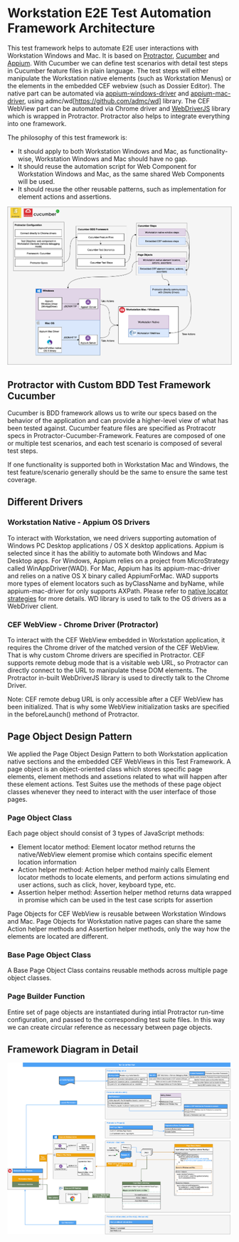 # Workstation E2E Test Automation Framework Architecture

This test framework helps to automate E2E user interactions with Workstation Windows and Mac. It is based on [Protractor](https://github.com/angular/protractor), [Cucumber](https://github.com/cucumber/cucumber) and [Appium](https://github.com/appium/appium). With Cucumber we can define test scenarios with detail test steps in Cucumber feature files in plain language. The test steps will either manipulate the Workstation native elements (such as Workstation Menus) or the elements in the embedded CEF webview (such as Dossier Editor). The native part can be automated via [appium-windows-driver](https://github.com/appium/appium-windows-driver) and [appium-mac-driver](https://github.com/appium/appium-mac-driver), using admc/wd[https://github.com/admc/wd] library. The CEF WebView part can be automated via Chrome driver and [WebDriverJS](https://github.com/SeleniumHQ/selenium/wiki/WebDriverJs) library which is wrapped in Protractor. Protractor also helps to integrate everything into one framework.

The philosophy of this test framework is:
- It should apply to both Workstation Windows and Mac, as functionality-wise, Workstation Windows and Mac should have no gap.
- It should reuse the automation script for Web Component for Workstation Windows and Mac, as the same shared Web Components will be used.
- It should reuse the other reusable patterns, such as implementation for element actions and assertions.

![Framework Overview](./images/appTestBrief.png)

## Protractor with Custom BDD Test Framework Cucumber
Cucumber is BDD framework allows us to write our specs based on the behavior of the application and can provide a higher-level view of what has been tested against. Cucumber feature files are specified as Protracotr specs in Protractor-Cucumber-Framework. Features are composed of one or multiple test scenarios, and each test scenario is composed of several test steps.

If one functionality is supported both in Workstation Mac and Windows, the test feature/scenario generally should be the same to ensure the same test coverage.

## Different Drivers

### Workstation Native - Appium OS Drivers
To interact with Workstation, we need drivers supporting automation of Windows PC Desktop applications / OS X desktop applications. Appium is selected since it has the abilitiy to automate both Windows and Mac Desktop apps. For Windows, Appium relies on a project from MicroStrategy called WinAppDriver(WAD). For Mac, Appium has its appium-mac-driver and relies on a native OS X binary called AppiumForMac. WAD supports more types of element locators such as byClassName and byName, while appium-mac-driver for only supports AXPath. Please refer to [native locator strategies](./native-locator-strategy.md) for more details. WD library is used to talk to the OS drivers as a WebDriver client.

### CEF WebView - Chrome Driver (Protractor)
To interact with the CEF WebView embedded in Workstation application, it requires the Chrome driver of the matched version of the CEF WebView. That is why custom Chrome drivers are specified in Protractor. CEF supports remote debug mode that is a visitable web URL, so Protractor can directly connect to the URL to manipulate these DOM elements. The Protractor in-built WebDriverJS library is used to directly talk to the Chrome Driver.

Note: CEF remote debug URL is only accessible after a CEF WebView has been initialized. That is why some WebView initialization tasks are specified in the beforeLaunch() methond of Protractor.

## Page Object Design Pattern

We applied the Page Object Design Pattern to both Workstation application native sections and the embedded CEF WebViews in this Test Framework. A page object is an object-oriented class which stores specific page elements, element methods and assetions related to what will happen after these element actions. Test Suites use the methods of these page object classes whenever they need to interact with the user interface of those pages.
 
### Page Object Class
Each page object should consist of 3 types of JavaScript methods:

* Element locator method: Element locator method returns the native/WebView element promise which contains specific element location information
* Action helper method: Action helper method mainly calls Element locator methods to locate elements, and perform actions simulating end user actions, such as click, hover, keyboard type, etc.
* Assertion helper method: Assertion helper method returns data wrapped in promise which can be used in the test case scripts for assertion

Page Objects for CEF WebView is reusable between Workstation Windows and Mac.
Page Objects for Workstation native pages can share the same Action helper methods and Assertion helper methods, only the way how the elements are located are different. 

### Base Page Object Class
A Base Page Object Class contains reusable methods across multiple page object classes.

### Page Builder Function
Entire set of page objects are instantiated during intial Protractor run-time configuration, and passed to the corresponding test suite files. In this way we can create circular reference as necessary between page objects.

## Framework Diagram in Detail

![Framework Overview](./images/appTestFramework.png)
